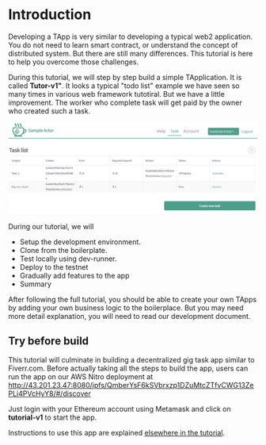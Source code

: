 # Introduction

Developing a TApp is very similar to developing a typical web2 application. You do not need to learn smart contract, or understand the concept of distributed system. But there are still many differences. This tutorial is here to help you overcome those challenges. 

During this tutorial, we will step by step build a simple TApplication. It is called **Tutor-v1"**. It looks a typical "todo list" example we have seen so many times in various web framework tutotiral. But we have a little improvement. The worker who complete  task will get paid by the owner who created such a task. 

![Pasted image 20230319210108.png](../../../Pasted%20image%2020230319210108.png)

During our tutorial, we will 

* Setup the development environment. 
* Clone from the boilerplate. 
* Test locally using dev-runner.
* Deploy to the testnet
* Gradually add features to the app
* Summary

After following the full tutorial, you should be able to create your own TApps by adding your own business logic to the boilerplace. But you may need more detail explanation, you will need to read our development document.

## Try before build

This tutorial will culminate in building a decentralized gig task app similar to Fiverr.com. Before actually taking all the steps to build the app, users can run the app on our AWS Nitro deployment at http://43.201.23.47:8080/ipfs/QmberYsF6kSVbrxzp1DZuMtcZTfvCWG13ZePLi4PVcHyY8/#/discover

Just login with your Ethereum account using Metamask and click on **tutorial-v1** to start the app.

Instructions to use this app are explained [elsewhere in the tutorial](020_tutorial/060_reward_fund_transfer/README.md).
